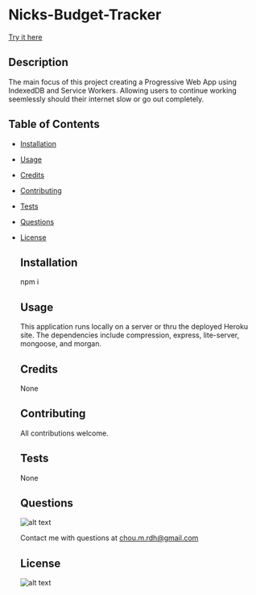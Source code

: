 
  # Nicks-Budget-Tracker

  [Try it here](https://nicks-budget-tracker.herokuapp.com/)
  
  ## Description 
  
  The main focus of this project creating a Progressive Web App using IndexedDB and Service Workers. Allowing users to continue working seemlessly should their internet slow or go out completely.
  
  ## Table of Contents

* [Installation](#Installation)
    
* [Usage](#Usage)
    
* [Credits](#Credits)

* [Contributing](#Contributing)
    
* [Tests](#Tests)

* [Questions](#Questions)

* [License](#License)

  ## Installation
    
  npm i

  ## Usage 
  
  This application runs locally on a server or thru the deployed Heroku site. The dependencies include compression, express, lite-server, mongoose, and morgan.  
  
  ## Credits

  None

  ## Contributing

  All contributions welcome.
    
  ## Tests
  
  None

  ## Questions

  ![alt text](https://avatars.githubusercontent.com/u/52764784?)

  Contact me with questions at chou.m.rdh@gmail.com

  ## License
  
  ![alt text](https://img.shields.io/github/license/Nmosch/PWA_Budget_Tracker)